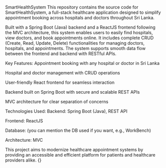 SmartHealthSystem
This repository contains the source code for SmartHealthSystem, a full-stack healthcare application designed to simplify appointment booking across hospitals and doctors throughout Sri Lanka.

Built with a Spring Boot (Java) backend and a ReactJS frontend following the MVC architecture, this system enables users to easily find hospitals, view doctors, and book appointments online. It includes complete CRUD (Create, Read, Update, Delete) functionalities for managing doctors, hospitals, and appointments. The system supports smooth data flow between the frontend and backend with RESTful APIs.

Key Features:
Appointment booking with any hospital or doctor in Sri Lanka

Hospital and doctor management with CRUD operations

User-friendly React frontend for seamless interaction

Backend built on Spring Boot with secure and scalable REST APIs

MVC architecture for clear separation of concerns

Technologies Used:
Backend: Spring Boot (Java), REST API

Frontend: ReactJS

Database: (you can mention the DB used if you want, e.g., WorkBench)

Architecture: MVC

This project aims to modernize healthcare appointment systems by providing an accessible and efficient platform for patients and healthcare providers alike.
{}
